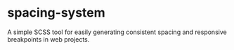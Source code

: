 # spacing-system
A simple SCSS tool for easily generating consistent spacing and responsive breakpoints in web projects.
